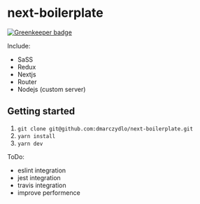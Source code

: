 # next-boilerplate

[![Greenkeeper badge](https://badges.greenkeeper.io/dmarczydlo/next-boilerplate.svg)](https://greenkeeper.io/)

Include: 
* SaSS
* Redux
* Nextjs
* Router
* Nodejs (custom server)

## Getting started
1. ```git clone git@github.com:dmarczydlo/next-boilerplate.git```
1. ```yarn install```
1. ```yarn dev```

ToDo: 
* eslint integration
* jest integration
* travis integration
* improve performence
